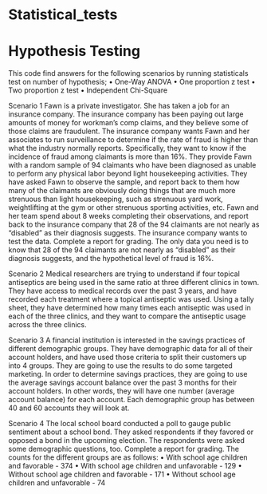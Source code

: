 # Statistical_tests
# Hypothesis Testing

This code find answers for the following scenarios by running statisticals test on number of hypothesis; 
•	One-Way ANOVA
•	One proportion z test
•	Two proportion z test
•	Independent Chi-Square




Scenario 1
Fawn is a private investigator. She has taken a job for an insurance company. The insurance company has been paying out large amounts of money for workman’s comp claims, and they believe some of those claims are fraudulent. The insurance company wants Fawn and her associates to run surveillance to determine if the rate of fraud is higher than what the industry normally reports. Specifically, they want to know if the incidence of fraud among claimants is more than 16%.
They provide Fawn with a random sample of 94 claimants who have been diagnosed as unable to perform any physical labor beyond light housekeeping activities. They have asked Fawn to observe the sample, and report back to them how many of the claimants are obviously doing things that are much more strenuous than light housekeeping, such as strenuous yard work, weightlifting at the gym or other strenuous sporting activities, etc.
Fawn and her team spend about 8 weeks completing their observations, and report back to the insurance company that 28 of the 94 claimants are not nearly as “disabled” as their diagnosis suggests. The insurance company wants to test the data.
Complete a report for grading. The only data you need is to know that 28 of the 94 claimants are not nearly as “disabled” as their diagnosis suggests, and the hypothetical level of fraud is 16%.

Scenario 2
Medical researchers are trying to understand if four topical antiseptics are being used in the same ratio at three different clinics in town. They have access to medical records over the past 3 years, and have recorded each treatment where a topical antiseptic was used.
Using a tally sheet, they have determined how many times each antiseptic was used in each of the three clinics, and they want to compare the antiseptic usage across the three clinics.

Scenario 3
A financial institution is interested in the savings practices of different demographic groups. They have demographic data for all of their account holders, and have used those criteria to split their customers up into 4 groups.
They are going to use the results to do some targeted marketing. In order to determine savings practices, they are going to use the average savings account balance over the past 3 months for their account holders. In other words, they will have one number (average account balance) for each account.
Each demographic group has between 40 and 60 accounts they will look at.

Scenario 4
The local school board conducted a poll to gauge public sentiment about a school bond. They asked respondents if they favored or opposed a bond in the upcoming election. The respondents were asked some demographic questions, too.
Complete a report for grading. The counts for the different groups are as follows:
•	With school age children and favorable - 374
•	With school age children and unfavorable - 129
•	Without school age children and favorable - 171
•	Without school age children and unfavorable - 74
